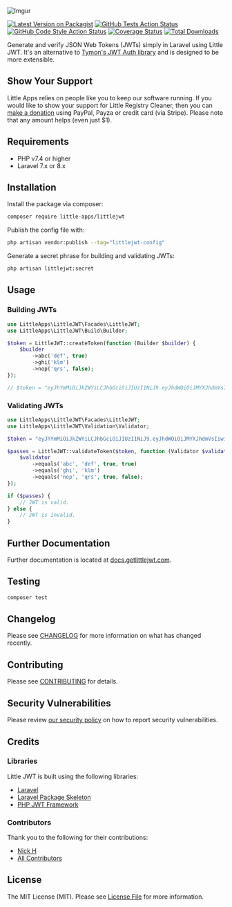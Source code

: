 ![Imgur](https://i.imgur.com/N3D0oUY.png?1)

[![Latest Version on Packagist](https://img.shields.io/packagist/v/little-apps/littlejwt)](https://packagist.org/packages/little-apps/littlejwt)
[![GitHub Tests Action Status](https://img.shields.io/github/workflow/status/little-apps/littlejwt/run-tests?label=tests)](https://github.com/little-apps/littlejwt/actions?query=workflow%3Arun-tests+branch%3Amain)
[![GitHub Code Style Action Status](https://img.shields.io/github/workflow/status/little-apps/littlejwt/Check%20&%20fix%20styling?label=code%20style)](https://github.com/little-apps/littlejwt/actions?query=workflow%3A"Check+%26+fix+styling"+branch%3Amain)
[![Coverage Status](https://coveralls.io/repos/github/little-apps/LittleJWT/badge.svg?branch=main)](https://coveralls.io/github/little-apps/LittleJWT?branch=main)
[![Total Downloads](https://img.shields.io/packagist/dt/little-apps/littlejwt.svg?style=flat-square)](https://packagist.org/packages/little-apps/littlejwt)

Generate and verify JSON Web Tokens (JWTs) simply in Laravel using Little JWT. It's an alternative to [Tymon's JWT Auth library](https://github.com/tymondesigns/jwt-auth) and is designed to be more extensible.

## Show Your Support

Little Apps relies on people like you to keep our software running. If you would like to show your support for Little Registry Cleaner, then you can [make a donation](https://www.little-apps.com/?donate) using PayPal, Payza or credit card (via Stripe). Please note that any amount helps (even just $1).

## Requirements

 * PHP v7.4 or higher
 * Laravel 7.x or 8.x

## Installation

Install the package via composer:

```bash
composer require little-apps/littlejwt
```

Publish the config file with:

```bash
php artisan vendor:publish --tag="littlejwt-config"
```

Generate a secret phrase for building and validating JWTs:

```bash
php artisan littlejwt:secret
```

## Usage

### Building JWTs

```php
use LittleApps\LittleJWT\Facades\LittleJWT;
use LittleApps\LittleJWT\Build\Builder;

$token = LittleJWT::createToken(function (Builder $builder) {
    $builder
        ->abc('def', true)
        ->ghi('klm')
        ->nop('qrs', false);
});

// $token = "eyJhYmMiOiJkZWYiLCJhbGciOiJIUzI1NiJ9.eyJhdWQiOiJMYXJhdmVsIiwiZXhwIjoxNjQzMDg1NTEwLCJnaGkiOiJrbG0iLCJpYXQiOjE2NDMwODE5MTAsImlzcyI6Imh0dHA6Ly9sb2NhbGhvc3QiLCJqdGkiOiJkZmI1NzkyNy0yMzA5LTRjMTYtOTkyOC0zYTc4NDk2NzBlOWMiLCJuYmYiOjE2NDMwODE5MTAsIm5vcCI6InFycyJ9.ZxWbIY8bYPw8ZOjxBxxtcR0-6GztbMnEStWpvpojN4k";
```

### Validating JWTs
```php
use LittleApps\LittleJWT\Facades\LittleJWT;
use LittleApps\LittleJWT\Validation\Validator;

$token = "eyJhYmMiOiJkZWYiLCJhbGciOiJIUzI1NiJ9.eyJhdWQiOiJMYXJhdmVsIiwiZXhwIjoxNjQzMDg1NTEwLCJnaGkiOiJrbG0iLCJpYXQiOjE2NDMwODE5MTAsImlzcyI6Imh0dHA6Ly9sb2NhbGhvc3QiLCJqdGkiOiJkZmI1NzkyNy0yMzA5LTRjMTYtOTkyOC0zYTc4NDk2NzBlOWMiLCJuYmYiOjE2NDMwODE5MTAsIm5vcCI6InFycyJ9.ZxWbIY8bYPw8ZOjxBxxtcR0-6GztbMnEStWpvpojN4k";

$passes = LittleJWT::validateToken($token, function (Validator $validator) {
    $validator
        ->equals('abc', 'def', true, true)
        ->equals('ghi', 'klm')
        ->equals('nop', 'qrs', true, false);
});

if ($passes) {
    // JWT is valid.
} else {
    // JWT is invalid.
}
```

## Further Documentation

Further documentation is located at [docs.getlittlejwt.com](https://docs.getlittlejwt.com/).

## Testing

```bash
composer test
```

## Changelog

Please see [CHANGELOG](CHANGELOG.md) for more information on what has changed recently.

## Contributing

Please see [CONTRIBUTING](.github/CONTRIBUTING.md) for details.

## Security Vulnerabilities

Please review [our security policy](../../security/policy) on how to report security vulnerabilities.

## Credits

### Libraries

Little JWT is built using the following libraries:

 * [Laravel](https://laravel.com/)
 * [Laravel Package Skeleton](https://github.com/spatie/package-skeleton-laravel)
 * [PHP JWT Framework](https://github.com/web-token/jwt-framework)

### Contributors

Thank you to the following for their contributions:

- [Nick H](https://github.com/little-apps)
- [All Contributors](../../contributors)

## License

The MIT License (MIT). Please see [License File](LICENSE.md) for more information.
